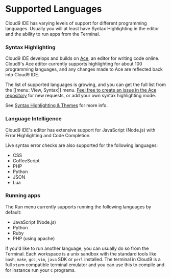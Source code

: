 # Supported Languages

Cloud9 IDE has varying levels of support for different programming languages. 
Usually you will at least have Syntax Highlighting in the editor and the ability
to run apps from the Terminal. 

### Syntax Highlighting

Cloud9 IDE develops and builds on [Ace](https://github.com/ajaxorg/ace), an 
editor for writing code online. Cloud9's Ace editor currently supports 
highlighting for about 100 programming languages, and any changes made to Ace are 
reflected back into Cloud9 IDE. 

The list of supported languages is growing, and you can get the full list from 
the [[menu: View, Syntax]] menu. [Feel free to create an issue in the Ace repository](http://ace.ajax.org/#nav=higlighter) 
for new requests, or add your own syntax highlighting mode.

See [Syntax Highlighting & Themes](./syntax_highlighting_themes.html) for more 
info.

### Language Intelligence

Cloud9 IDE's editor has extensive support for JavaScript (Node.js) with Error 
Highlighting and Code Completion. 

Live syntax error checks are also supported for the following languages:
* CSS
* CoffeeScript
* PHP
* Python
* JSON
* Lua

### Running apps

The Run menu currently supports running the following languages by default:
* JavaScript (Node.js)
* Python
* Ruby
* PHP (using apache)

If you'd like to run another language, you can usually do so from the Terminal.
Each workspace is a unix sandbox with the standard tools like `bash`, `make`, 
`gcc`, `vim`, `java` SDK or `perl` installed. The terminal in Cloud9 is a full 
`xterm` compatible terminal emulator and you can use this to compile and for 
instance run your `C` programs.